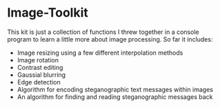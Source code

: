 # Image-Toolkit
This kit is just a collection of functions I threw together in a console program to learn a little more about image processing. So far it includes:

- Image resizing using a few different interpolation methods
- Image rotation
- Contrast editing
- Gaussial blurring
- Edge detection
- Algorithm for encoding steganographic text messages within images
- An algorithm for finding and reading steganographic messages back
